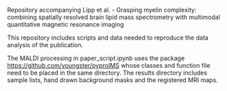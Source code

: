 Repository accompanying Lipp et al. - Grasping myelin complexity: combining spatially resolved brain lipid mass spectrometry with multimodal quantitative magnetic resonance imaging

This repository includes scripts and data needed to reproduce the data analysis of the publication.

The MALDI processing in paper_script.ipynb uses the package https://github.com/youngster/pyproIMS whose classes and function file need to be placed in the same directory.
The results directory includes sample lists, hand drawn background masks and the registered MRI maps.